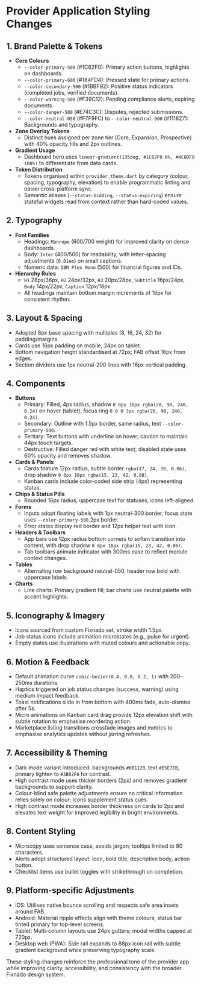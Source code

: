 # Provider Application Styling Changes

## 1. Brand Palette & Tokens
- **Core Colours**
  - `--color-primary-500` (#1C62F0): Primary action buttons, highlights on dashboards.
  - `--color-primary-600` (#184FD4): Pressed state for primary actions.
  - `--color-secondary-500` (#1BBF92): Positive status indicators (completed jobs, verified documents).
  - `--color-warning-500` (#F39C12): Pending compliance alerts, expiring documents.
  - `--color-danger-500` (#E74C3C): Disputes, rejected submissions.
  - `--color-neutral-050` (#F7F9FC) to `--color-neutral-900` (#111827): Backgrounds and typography.
- **Zone Overlay Tokens**
  - Distinct hues assigned per zone tier (Core, Expansion, Prospective) with 40% opacity fills and 2px outlines.
- **Gradient Usage**
  - Dashboard hero uses `linear-gradient(135deg, #1C62F0 0%, #4C8DF8 100%)` to differentiate from data cards.
- **Token Distribution**
  - Tokens organised within `provider_theme.dart` by category (colour, spacing, typography, elevation) to enable programmatic linting and easier cross-platform sync.
  - Semantic aliases (`--status-bidding`, `--status-expiring`) ensure stateful widgets read from context rather than hard-coded values.

## 2. Typography
- **Font Families**
  - Headings: `Manrope` (600/700 weight) for improved clarity on dense dashboards.
  - Body: `Inter` (400/500) for readability, with letter-spacing adjustments (`0.01em`) on small captions.
  - Numeric data: `IBM Plex Mono` (500) for financial figures and IDs.
- **Hierarchy Rules**
  - `H1` 28px/36px, `H2` 24px/32px, `H3` 20px/28px, `Subtitle` 16px/24px, `Body` 14px/22px, `Caption` 12px/18px.
  - All headings maintain bottom margin increments of 16px for consistent rhythm.

## 3. Layout & Spacing
- Adopted 8px base spacing with multiples (8, 16, 24, 32) for padding/margins.
- Cards use 16px padding on mobile, 24px on tablet.
- Bottom navigation height standardised at 72px; FAB offset 16px from edges.
- Section dividers use 1px neutral-200 lines with 16px vertical padding.

## 4. Components
- **Buttons**
  - Primary: Filled, 4px radius, shadow `0 8px 16px rgba(28, 98, 240, 0.24)` on hover (tablet), focus ring `0 0 0 3px rgba(28, 98, 240, 0.24)`.
  - Secondary: Outline with 1.5px border, same radius, text `--color-primary-500`.
  - Tertiary: Text buttons with underline on hover; caution to maintain 44px touch targets.
  - Destructive: Filled danger red with white text; disabled state uses 60% opacity and removes shadow.
- **Cards & Panels**
  - Cards feature 12px radius, subtle border `rgba(17, 24, 39, 0.06)`, drop shadow `0 6px 18px rgba(15, 23, 42, 0.08)`.
  - Kanban cards include color-coded side strip (4px) representing status.
- **Chips & Status Pills**
  - Rounded 16px radius, uppercase text for statuses, icons left-aligned.
- **Forms**
  - Inputs adopt floating labels with 1px neutral-300 border, focus state uses `--color-primary-500` 2px border.
  - Error states display red border and 12px helper text with icon.
- **Headers & Toolbars**
  - App bars use 12px radius bottom corners to soften transition into content, with drop shadow `0 6px 18px rgba(15, 23, 42, 0.06)`.
  - Tab toolbars animate indicator with 300ms ease to reflect module context changes.
- **Tables**
  - Alternating row background neutral-050, header row bold with uppercase labels.
- **Charts**
  - Line charts: Primary gradient fill; bar charts use neutral palette with accent highlights.

## 5. Iconography & Imagery
- Icons sourced from custom Fixnado set, stroke width 1.5px.
- Job status icons include animation microstates (e.g., pulse for urgent).
- Empty states use illustrations with muted colours and actionable copy.

## 6. Motion & Feedback
- Default animation curve `cubic-bezier(0.4, 0.0, 0.2, 1)` with 200–250ms durations.
- Haptics triggered on job status changes (success, warning) using medium impact feedback.
- Toast notifications slide in from bottom with 400ms fade, auto-dismiss after 5s.
- Micro animations on Kanban card drag provide 12px elevation shift with subtle rotation to emphasise reordering action.
- Marketplace listing transitions crossfade images and metrics to emphasise analytics updates without jarring refreshes.

## 7. Accessibility & Theming
- Dark mode variant introduced: backgrounds `#0B1120`, text `#E5E7EB`, primary lighten to `#3B82F6` for contrast.
- High contrast mode uses thicker borders (2px) and removes gradient backgrounds to support clarity.
- Colour-blind safe palette adjustments ensure no critical information relies solely on colour; icons supplement status cues.
- High contrast mode increases border thickness on cards to 2px and elevates text weight for improved legibility in bright environments.

## 8. Content Styling
- Microcopy uses sentence case, avoids jargon; tooltips limited to 80 characters.
- Alerts adopt structured layout: icon, bold title, descriptive body, action button.
- Checklist items use bullet toggles with strikethrough on completion.

## 9. Platform-specific Adjustments
- iOS: Utilises native bounce scrolling and respects safe area insets around FAB.
- Android: Material ripple effects align with theme colours; status bar tinted primary for top-level screens.
- Tablet: Multi-column layouts use 24px gutters; modal widths capped at 720px.
- Desktop web (PWA): Side rail expands to 88px icon rail with subtle gradient background while preserving typography scale.

These styling changes reinforce the professional tone of the provider app while improving clarity, accessibility, and consistency with the broader Fixnado design system.
